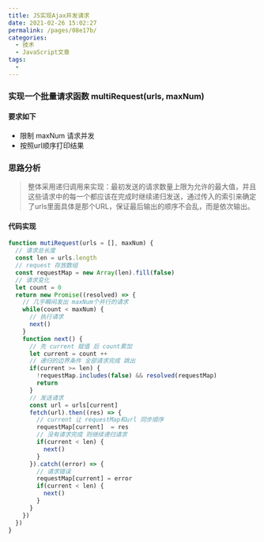 ```yaml
---
title: JS实现Ajax并发请求
date: 2021-02-26 15:02:27
permalink: /pages/08e17b/
categories:
  - 技术
  - JavaScript文章
tags:
  - 
---
```

###  实现一个批量请求函数 multiRequest(urls, maxNum)

#### 要求如下

- 限制 maxNum 请求并发
- 按照url顺序打印结果

### 思路分析

>整体采用递归调用来实现：最初发送的请求数量上限为允许的最大值，并且这些请求中的每一个都应该在完成时继续递归发送，通过传入的索引来确定了urls里面具体是那个URL，保证最后输出的顺序不会乱，而是依次输出。

#### 代码实现

```js
function mutiRequest(urls = [], maxNum) {
  // 请求总长度
  const len = urls.length
  // request 存放数组
  const requestMap = new Array(len).fill(false)
  // 请求变化
  let count = 0
  return new Promise((resolved) => {
    // 几乎瞬间发出 maxNum个并行的请求
    while(count < maxNum) {
      // 执行请求
      next()
    }
    function next() {
      // 先 current 赋值 后 count累加
      let current = count ++
      // 递归的边界条件 全部请求完成 跳出
      if(current >= len) {
        !requestMap.includes(false) && resolved(requestMap)
        return
      }
      // 发送请求
      const url = urls[current]
      fetch(url).then((res) => {
        // current 让 requestMap和url 同步顺序
        requestMap[current]  = res
        // 没有请求完成 则继续递归请求
        if(current < len) {
          next()
        }
      }).catch((error) => {
        // 请求错误
        requestMap[current] = error
        if(current < len) {
          next()
        }
      }
    })
  })
}
```